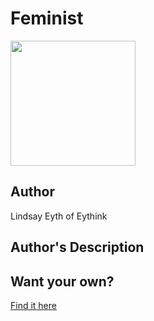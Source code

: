 # Feminist

<img src="https://d3vv6lp55qjaqc.cloudfront.net/items/3H2l2t31133M2g3e470b/Image%202018-08-29%20at%208.38.41%20AM.png" width="200" height="200" />

## Author

Lindsay Eyth of Eythink

## Author's Description



## Want your own?

<a href="https://cottonbureau.com/products/big-f-little-f" alt="Buy Now">Find it here</a>
